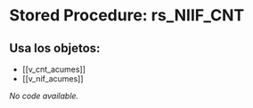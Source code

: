 # Stored Procedure: rs_NIIF_CNT

## Usa los objetos:
- [[v_cnt_acumes]]
- [[v_nif_acumes]]

*No code available.*
